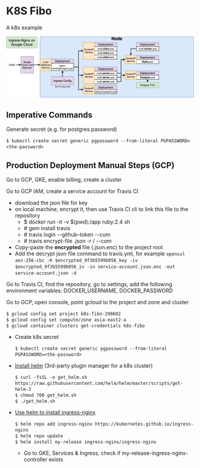 # K8S Fibo
A k8s example

<img src="./k8s.png" />

## Imperative Commands

Generate secret (e.g. for postgres password)
```
$ kubectl create secret generic pgpassword --from-literal PGPASSWORD=<the-password>
```

## Production Deployment Manual Steps (GCP)

Go to GCP, GKE, enable billing, create a cluster

Go to GCP IAM, create a service account for Travis CI
- download the json file for key
- on local machine, encrypt it, then use Travis CI cli to link this file to the repository
    - $ docker run -it -v $(pwd):/app ruby:2.4 sh
    - \# gem install travis
    - \# travis login --github-token <the-token> --com
    - \# travis encrypt-file <the-key-filename>.json -r <github-user>/<repo>  --com
- Copy-paste the **encrypted** file (<the-key-filename>.json.enc) to the project root
- Add the decrypt json file command to travis.yml, for example `openssl aes-256-cbc -K $encrypted_9f3b5599b056_key -iv $encrypted_9f3b5599b056_iv -in service-account.json.enc -out service-account.json -d`

Go to Travis CI, find the repository, go to settings, add the following environment variables:
DOCKER_USERNAME, DOCKER_PASSWORD

Go to GCP, open console, point gcloud to the project and zone and cluster
```
$ gcloud config set project k8s-fibo-298602
$ gcloud config set compute/zone asia-east2-a
$ gcloud container clusters get-credentials k8s-fibo
```
- Create k8s secret
    ```
    $ kubectl create secret generic pgpassword --from-literal PGPASSWORD=<the-password>
    ```
- <a href="https://helm.sh/docs/intro/install/#from-script" target="_blank">Install helm</a> (3rd-party plugin manager for a k8s cluster)
    ```
    $ curl -fsSL -o get_helm.sh https://raw.githubusercontent.com/helm/helm/master/scripts/get-helm-3
    $ chmod 700 get_helm.sh
    $ ./get_helm.sh
    ```
- <a href="https://kubernetes.github.io/ingress-nginx/deploy/#using-helm" target="_blank">Use helm to install ingress-nginx</a>
    ```
    $ helm repo add ingress-nginx https://kubernetes.github.io/ingress-nginx
    $ helm repo update
    $ helm install my-release ingress-nginx/ingress-nginx
    ```
    - Go to GKE, Services & Ingress, check if my-release-ingress-nginx-controller exists
